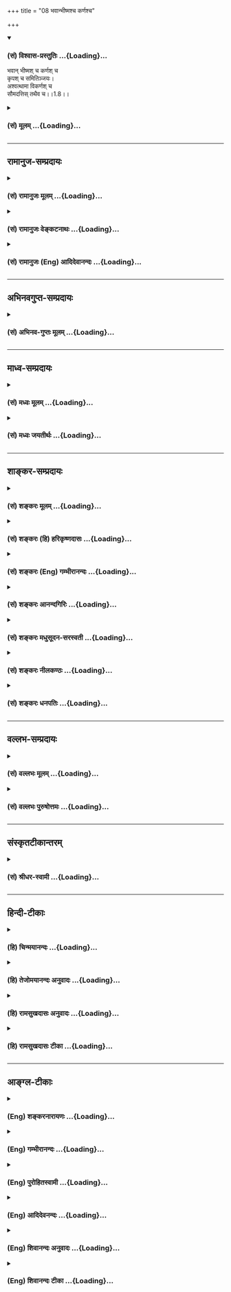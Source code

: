 +++
title = "08 भवान्भीष्मश्च कर्णश्च"

+++
<div class="js_include" newlevelforh1="3" title="(सं) विश्वास-प्रस्तुतिः" unfilled url="/purANam/mahAbhAratam/06-bhIShma-parva/02-bhagavad-gItA-parva/saMskRtam/vishvAsa-prastutiH/01_arjuna-viShAda-yogaH/08_bhavAnbhIShmashch.md">
<details open><summary><h3>(सं) विश्वास-प्रस्तुतिः ...{Loading}...</h3></summary>

भवान् भीष्मश् च कर्णश् च  
कृपश् च समितिञ्जयः।  
अश्वत्थामा विकर्णश् च  
सौमदत्तिस् तथैव च।।1.8।।
</details>
</div>
<div class="js_include collapsed" newlevelforh1="3" title="(सं) मूलम्" unfilled url="/purANam/mahAbhAratam/06-bhIShma-parva/02-bhagavad-gItA-parva/saMskRtam/mUlam/01_arjuna-viShAda-yogaH/08_bhavAnbhIShmashch.md">
<details><summary><h3>(सं) मूलम् ...{Loading}...</h3></summary>

भवान्भीष्मश्च कर्णश्च कृपश्च समितिञ्जयः।  
अश्वत्थामा विकर्णश्च सौमदत्तिस्तथैव च।।1.8।।
</details>
</div>


_________________
## रामानुज-सम्प्रदायः
<div class="js_include collapsed" newlevelforh1="3" title="(सं) रामानुजः मूलम्" unfilled url="/purANam/mahAbhAratam/06-bhIShma-parva/02-bhagavad-gItA-parva/saMskRtam/rAmAnujaH/mUlam/01_arjuna-viShAda-yogaH/08_bhavAnbhIShmashch.md">
<details><summary><h3>(सं) रामानुजः मूलम् ...{Loading}...</h3></summary>

१९-तमस्य टीका दृश्या।
</details>
</div>
<div class="js_include collapsed" newlevelforh1="3" title="(सं) रामानुजः वेङ्कटनाथः" unfilled url="/purANam/mahAbhAratam/06-bhIShma-parva/02-bhagavad-gItA-parva/saMskRtam/rAmAnujaH/venkaTanAthaH/01_arjuna-viShAda-yogaH/08_bhavAnbhIShmashch.md">
<details><summary><h3>(सं) रामानुजः वेङ्कटनाथः ...{Loading}...</h3></summary>

११-तमस्य व्याख्या दृश्या।
</details>
</div>
<div class="js_include collapsed" newlevelforh1="3" title="(सं) रामानुजः (Eng) आदिदेवानन्दः" unfilled url="/purANam/mahAbhAratam/06-bhIShma-parva/02-bhagavad-gItA-parva/saMskRtam/rAmAnujaH/english/AdidevAnandaH/01_arjuna-viShAda-yogaH/08_bhavAnbhIShmashch.md">
<details><summary><h3>(सं) रामानुजः (Eng) आदिदेवानन्दः ...{Loading}...</h3></summary>

1.1 - 1.19 Dhrtarastra said - Sanjaya said Duryodhana, after viewing the
forces of Pandavas protected by Bhima, and his own forces protected by
Bhisma conveyed his views thus to Drona, his teacher, about the adeacy
of Bhima's forces for conering the Kaurava forces and the inadeacy of
his own forces for victory against the Pandava forces. He was
grief-stricken within. Observing his (Duryodhana's) despondecny, Bhisma,
in order to cheer him, roared like a lion, and then blowing his conch,
made his side sound their conchs and kettle-drums, which made an uproar
as a sign of victory. Then, having heard that great tumult, Arjuna and
Sri Krsna the Lord of all lords, who was acting as the charioteer of
Arjuna, sitting in their great chariot which was powerful enough to
coner the three worlds; blew their divine conchs Srimad Pancajanya and
Devadatta. Then, both Yudhisthira and Bhima blew their respective conchs
separately. That tumult rent asunder the hearts of your sons, led by
Duryodhana. The sons of Dhrtarastra then thought, 'Our cause is almost
lost now itself.' So said Sanjaya to Dhrtarastra who was longing for
their victory. Sanjaya said to Dhrtarastra: Then, seeing the Kauravas,
who were ready for battle, Arjuna, who had Hanuman, noted for his
exploit of burning Lanka, as the emblem on his flag on his chariot,
directed his charioteer Sri Krsna, the Supreme Lord-who is overcome by
parental love for those who take shelter in Him who is the
treasure-house of knowledge, power, lordship, energy, potency and
splendour, whose sportive delight brings about the origin, sustentation
and dissolution of the entire cosmos at His will, who is the Lord of the
senses, who controls in all ways the senses inner and outer of all,
superior and inferior - by saying, 'Station my chariot in an appropriate
place in order that I may see exactly my enemies who are eager for
battle.'

</details>
</div>


_________________
## अभिनवगुप्त-सम्प्रदायः
<div class="js_include collapsed" newlevelforh1="3" title="(सं) अभिनव-गुप्तः मूलम्" unfilled url="/purANam/mahAbhAratam/06-bhIShma-parva/02-bhagavad-gItA-parva/saMskRtam/abhinava-guptaH/mUlam/01_arjuna-viShAda-yogaH/08_bhavAnbhIShmashch.md">
<details><summary><h3>(सं) अभिनव-गुप्तः मूलम् ...{Loading}...</h3></summary>

।।1.2 1.9।। किं वा अनेन बहुपरिगणनेन +++(K omits बहु )+++। इदं
तावद्वस्तुतत्त्वम् इत्याह ।  

</details>
</div>


_________________
## माध्व-सम्प्रदायः
<div class="js_include collapsed" newlevelforh1="3" title="(सं) मध्वः मूलम्" unfilled url="/purANam/mahAbhAratam/06-bhIShma-parva/02-bhagavad-gItA-parva/saMskRtam/madhvaH/mUlam/01_arjuna-viShAda-yogaH/08_bhavAnbhIShmashch.md">
<details><summary><h3>(सं) मध्वः मूलम् ...{Loading}...</h3></summary>

  
  
।।1.8।। Sri Madhvacharya did not comment on this sloka. The commentary
starts from 2.11.  
  

</details>
</div>
<div class="js_include collapsed" newlevelforh1="3" title="(सं) मध्वः जयतीर्थः" unfilled url="/purANam/mahAbhAratam/06-bhIShma-parva/02-bhagavad-gItA-parva/saMskRtam/madhvaH/jayatIrthaH/01_arjuna-viShAda-yogaH/08_bhavAnbhIShmashch.md">
<details><summary><h3>(सं) मध्वः जयतीर्थः ...{Loading}...</h3></summary>



**Sanskrit Commentary By Sri Jayatritha**

  
  
।।1.8।। Sri Jayatirtha did not comment on this sloka. The commentary
starts from 2.11.  



</details>
</div>


_________________
## शाङ्कर-सम्प्रदायः
<div class="js_include collapsed" newlevelforh1="3" title="(सं) शङ्करः मूलम्" unfilled url="/purANam/mahAbhAratam/06-bhIShma-parva/02-bhagavad-gItA-parva/saMskRtam/shankaraH/mUlam/01_arjuna-viShAda-yogaH/08_bhavAnbhIShmashch.md">
<details><summary><h3>(सं) शङ्करः मूलम् ...{Loading}...</h3></summary>

1.8 Sri Sankaracharya did not comment on this sloka. The commentary
starts from 2.10.  
  

</details>
</div>
<div class="js_include collapsed" newlevelforh1="3" title="(सं) शङ्करः (हि) हरिकृष्णदासः" unfilled url="/purANam/mahAbhAratam/06-bhIShma-parva/02-bhagavad-gItA-parva/saMskRtam/shankaraH/hindI/harikRShNadAsaH/01_arjuna-viShAda-yogaH/08_bhavAnbhIShmashch.md">
<details><summary><h3>(सं) शङ्करः (हि) हरिकृष्णदासः ...{Loading}...</h3></summary>

।।1.8।। Sri Sankaracharya did not comment on this sloka.  
  

</details>
</div>
<div class="js_include collapsed" newlevelforh1="3" title="(सं) शङ्करः (Eng) गम्भीरानन्दः" unfilled url="/purANam/mahAbhAratam/06-bhIShma-parva/02-bhagavad-gItA-parva/saMskRtam/shankaraH/english/gambhIrAnandaH/01_arjuna-viShAda-yogaH/08_bhavAnbhIShmashch.md">
<details><summary><h3>(सं) शङ्करः (Eng) गम्भीरानन्दः ...{Loading}...</h3></summary>

1.8 Sri Sankaracharya did not comment on this sloka. The commentary
starts from 2.10.

</details>
</div>
<div class="js_include collapsed" newlevelforh1="3" title="(सं) शङ्करः आनन्दगिरिः" unfilled url="/purANam/mahAbhAratam/06-bhIShma-parva/02-bhagavad-gItA-parva/saMskRtam/shankaraH/AnandagiriH/01_arjuna-viShAda-yogaH/08_bhavAnbhIShmashch.md">
<details><summary><h3>(सं) शङ्करः आनन्दगिरिः ...{Loading}...</h3></summary>

।।1.8।। तानेव स्वसेनानिविष्टान्पुरुषधौरेयानात्मीयभयपरिहारार्थं परिगणयति
**भवानित्यादिना।**  

</details>
</div>
<div class="js_include collapsed" newlevelforh1="3" title="(सं) शङ्करः मधुसूदन-सरस्वती" unfilled url="/purANam/mahAbhAratam/06-bhIShma-parva/02-bhagavad-gItA-parva/saMskRtam/shankaraH/madhusUdana-sarasvatI/01_arjuna-viShAda-yogaH/08_bhavAnbhIShmashch.md">
<details><summary><h3>(सं) शङ्करः मधुसूदन-सरस्वती ...{Loading}...</h3></summary>

।। 1.8यद्येवं परबलमितप्रभूतं दृष्ट्वा भीतोऽसि हन्त तर्हि संधिरेव
परैरिष्यतां किं विग्रहाग्रहेणेत्याचार्याभिप्रायमाशङ्क्याह।
तुशब्देनान्तरूत्पन्नमपि भयं तिरोद्धानो धृष्टतामात्मनो द्योतयति। अस्माकं
सर्वेषां मध्ये ये विशिष्टाः सर्वेभ्यः
समुत्कर्षजुषस्तान्मयोच्यमानान्निबोध निश्चयेन मद्वचनादवधारयेति भौवादिकस्य
परस्मैपदिनो बुधे रूपम्। ये च मम सैन्यस्य नायका मुख्या
नेतारस्तानसंज्ञार्थं असंख्येषु तेषु मध्ये कतिचिन्नामभिर्गृहीत्वा
परिशिष्टानुपलक्षयितुं ते तुभ्यं ब्रवीमि न त्वज्ञातं किंचिदपि तव
ज्ञापयामीति। द्विजोत्तमेति विशेषणेनाचार्यं स्तुवन्स्वकार्ये तदाभिमुख्यं
संपादयति। दौष्ट्यपक्षे द्विजोत्तमेति ब्राह्मणत्वात्तावद्युद्धाकुशलस्त्वं
तेन त्वयि विमुखेऽपि भीष्मप्रभृतीनां क्षत्रियप्रवराणां सत्त्वान्नास्माकं
महती क्षतिरित्यर्थः। संज्ञार्थमिति प्रियशिष्याणां पाण्डवानां चमूं
दृष्टवा हर्षेण व्याकुलमनसस्तव स्वीयवीरविस्मृतिर्माभूदिति ममेयमुक्तिरिति
भावः। तत्र विशिष्टान् गणयति भवान् द्रोणः भीष्मः कर्णः कृपश्च। समितिं
संग्रामं जयतीति समितिंजय इति कृपविशेषणं कर्णादनन्तरं गण्यमानत्वेन तस्य
कोपमाशङ्क्य तन्निरासार्थम्। एते चत्वारः सर्वतो विशिष्टाः। नायकान् गणयति
अश्वत्थामा द्रोणपुत्रः। भीष्मापेक्षयाचार्यस्य
प्रथमगणनवद्विकर्णाद्यपेक्षया तत्पुत्रस्य प्रथमगणनमाचार्यपरितोषार्थम्।
विकर्णः स्वभ्राता कनीयान्। सौमदत्तिः सोमदत्तस्य पुत्रः
श्रेष्टत्वाद्भूरिश्रवाः। जयद्रथः सिन्धुराजः। सिन्धुराजस्तथैव चइति
क्वचित्पाठः। किमेतावन्त एव नायका नेत्याह अन्ये च शल्यकृतवर्मप्रभृतयो
मदर्थे मत्प्रयोजनाय जीवितमपि त्यक्तुमध्यवसिता इत्यर्थेन त्यक्तजीविता
इत्यनेन स्वस्मिन्ननुरागातिशयस्तेषां कथ्यते। एंव स्वसैन्यबाहुल्यं तस्य
स्वस्मिन्भक्तिः शौर्यं युद्धोद्योगो युद्धकौशलं च दर्शितं शूरा
इत्यादिविशेषणैः।  
  

</details>
</div>
<div class="js_include collapsed" newlevelforh1="3" title="(सं) शङ्करः नीलकण्ठः" unfilled url="/purANam/mahAbhAratam/06-bhIShma-parva/02-bhagavad-gItA-parva/saMskRtam/shankaraH/nIlakaNThaH/01_arjuna-viShAda-yogaH/08_bhavAnbhIShmashch.md">
<details><summary><h3>(सं) शङ्करः नीलकण्ठः ...{Loading}...</h3></summary>

।।1.8।। विकर्णः स्वभ्राता। सौमदत्तिर्भूरिश्रवाः। जयद्रथपदस्थानेतथैव च इति
क्वचित्पाठः।  
  

</details>
</div>
<div class="js_include collapsed" newlevelforh1="3" title="(सं) शङ्करः धनपतिः" unfilled url="/purANam/mahAbhAratam/06-bhIShma-parva/02-bhagavad-gItA-parva/saMskRtam/shankaraH/dhanapatiH/01_arjuna-viShAda-yogaH/08_bhavAnbhIShmashch.md">
<details><summary><h3>(सं) शङ्करः धनपतिः ...{Loading}...</h3></summary>

।।1.8।। तानेव विशिष्टान् स्वसेनानायकान् परिगणयति **भवानित्यादिना।**
समितिं संग्रामं जयतीति तथा। समितिंजयपदं मध्यमणिन्यायेनोभयत्र संबध्यते।
कर्णात्मश्चात्परिगणनेन कृपाश्वत्थाम्नोः कोपो माभूदिति तयोर्विशेषणत्वेन
समितिंजयपदोपादानम्। विकर्णः स्वभ्राता। सौमदत्तिर्भूरिश्रवाः।  

</details>
</div>


_________________
## वल्लभ-सम्प्रदायः
<div class="js_include collapsed" newlevelforh1="3" title="(सं) वल्लभः मूलम्" unfilled url="/purANam/mahAbhAratam/06-bhIShma-parva/02-bhagavad-gItA-parva/saMskRtam/vallabhaH/mUlam/01_arjuna-viShAda-yogaH/08_bhavAnbhIShmashch.md">
<details><summary><h3>(सं) वल्लभः मूलम् ...{Loading}...</h3></summary>

।।1.2 1.11।। दुर्योधनोऽपि वृकोदरादिभी रक्षितं पाण्डवानां बलं
भीष्माभिरक्षितं स्वीयं च बलं विलोक्य आत्मजविजये तद्बलस्य पर्याप्ततां
आत्मबलस्य तद्बिजयेऽपर्याप्ततां च आचार्ये निवेद्यान्तरेव विष्ण्णोऽभूत्।  
  

</details>
</div>
<div class="js_include collapsed" newlevelforh1="3" title="(सं) वल्लभः पुरुषोत्तमः" unfilled url="/purANam/mahAbhAratam/06-bhIShma-parva/02-bhagavad-gItA-parva/saMskRtam/vallabhaH/puruShottamaH/01_arjuna-viShAda-yogaH/08_bhavAnbhIShmashch.md">
<details><summary><h3>(सं) वल्लभः पुरुषोत्तमः ...{Loading}...</h3></summary>

  
  
।।1.8।। एवं विज्ञाप्य तन्नामान्याह भवानिति द्वाभ्याम्। भवान्द्रोणः
सर्वेषामाचार्योऽस्माकं मुख्यः। त्वया कार्यार्थ मन्ये
प्रेयाः। उभयोर्द्रोणसामर्थ्यं इति वाक्यात् परमबलीति पूर्वं गणितः।
भीष्मश्च तथैव मुख्यः। चकारेण क्षत्रियत्वात् शापसामर्थ्याभावमाशङ्क्य
पितामहत्वात् शापसामर्थ्यं ज्ञाप्यते। कर्णस्याप्यग्रेऽर्द्धरथिषु गणनात्स
दुःखितो भविष्यतीति सोऽपि मुख्यत्वेन गणितः। इदमेव चकारेण द्यृह्यते।
कृपाचार्योऽपि तथा। एते सर्वेऽपि समिंतिञ्जयाः सङ्ग्रामजेतारः भिन्नतया
सर्वेषां विशेषणम्। अश्वत्थामा त्वत्पुत्रः विकर्णश्च सौमदत्तिः
भूरिश्रवाः। तथेति यथा भवदादयस्तुल्या अप्यस्मत्पक्षपातिनस्तथैव
सौमदत्तिरित्यर्थः। **यद्वा (यथा)৷৷৷৷৷৷৷৷৷৷** तथैवेत्युत्तरत्र
योज्यम्।  
  
  
  

</details>
</div>


_________________
## संस्कृतटीकान्तरम्
<div class="js_include collapsed" newlevelforh1="3" title="(सं) श्रीधर-स्वामी" unfilled url="/purANam/mahAbhAratam/06-bhIShma-parva/02-bhagavad-gItA-parva/saMskRtam/shrIdhara-svAmI/01_arjuna-viShAda-yogaH/08_bhavAnbhIShmashch.md">
<details><summary><h3>(सं) श्रीधर-स्वामी ...{Loading}...</h3></summary>

**।।1.8।।** तानेवाह **भवानिति द्वाभ्याम्।** भवान्द्रोणः। समितिं
संग्रामं जयतीति तथा। सौमदत्तिः सोमदत्तस्य पुत्रो भूरिश्रवाः।  
  


</details>
</div>


_________________
## हिन्दी-टीकाः
<div class="js_include collapsed" newlevelforh1="3" title="(हि) चिन्मयानन्दः" unfilled url="/purANam/mahAbhAratam/06-bhIShma-parva/02-bhagavad-gItA-parva/hindI/chinmayAnandaH/01_arjuna-viShAda-yogaH/08_bhavAnbhIShmashch.md">
<details><summary><h3>(हि) चिन्मयानन्दः ...{Loading}...</h3></summary>

।।1.8।। यद्यपि कुछ क्षणों के लिये अपराध की भावना एवं मानसिक उतेंजना के
कारण दुर्योधन का विवेक लुप्त हो गया था किन्तु एक तानाशाह की भाँति उसने
शीघ्र ही अपने आप को संयमित कर लिया। सम्भवत द्रोणाचार्य के उत्साहरहित मौन
से वह समझ गया कि उन्हें द्विज कहकर सम्बोधित करके वह शील की मर्यादा का
उल्लंघन कर रहा था।  

</details>
</div>
<div class="js_include collapsed" newlevelforh1="3" title="(हि) तेजोमयानन्दः अनुवादः" unfilled url="/purANam/mahAbhAratam/06-bhIShma-parva/02-bhagavad-gItA-parva/hindI/tejomayAnandaH/anuvAdaH/01_arjuna-viShAda-yogaH/08_bhavAnbhIShmashch.md">
<details><summary><h3>(हि) तेजोमयानन्दः अनुवादः ...{Loading}...</h3></summary>

।।1.8।। एक तो स्वयं आप, भीष्म, कर्ण, और युद्ध विजयी कृपाचार्य तथा
अश्वत्थामा, विकर्ण और सोमदत्त का पुत्र है।

</details>
</div>
<div class="js_include collapsed" newlevelforh1="3" title="(हि) रामसुखदासः अनुवादः" unfilled url="/purANam/mahAbhAratam/06-bhIShma-parva/02-bhagavad-gItA-parva/hindI/rAmasukhadAsaH/anuvAdaH/01_arjuna-viShAda-yogaH/08_bhavAnbhIShmashch.md">
<details><summary><h3>(हि) रामसुखदासः अनुवादः ...{Loading}...</h3></summary>

।।1.8।। आप (द्रोणाचार्य) और पितामह भीष्म तथा कर्ण और संग्रामविजयी
कृपाचार्य तथा वैसे ही अश्वत्थामा, विकर्ण और सोमदत्त का पुत्र भूरिश्रवा।

</details>
</div>
<div class="js_include collapsed" newlevelforh1="3" title="(हि) रामसुखदासः टीका" unfilled url="/purANam/mahAbhAratam/06-bhIShma-parva/02-bhagavad-gItA-parva/hindI/rAmasukhadAsaH/TIkA/01_arjuna-viShAda-yogaH/08_bhavAnbhIShmashch.md">
<details><summary><h3>(हि) रामसुखदासः टीका ...{Loading}...</h3></summary>

।।1.8।।***व्याख्या--*****'भवान् भीष्मश्च'--**आप और पितामह
भीष्म--दोनों ही बहुत विशेष पुरुष हैं। आप दोनोंके समकक्ष संसारमें तीसरा
कोई भी नहीं है। अगर आप दोनोंमेंसे कोई एक भी अपनी पूरी शक्ति लगाकर युद्ध
करे, तो देवता, यक्ष, राक्षस, मनुष्य आदिमें ऐसा कोई भी नहीं है जो कि आपके
सामने टिक सके। आप दोनोंके पराक्रमकी बात जगत्में प्रसिद्ध ही है। पितामह
भीष्म तो आबाल ब्रह्मचारी हैं, और इच्छामृत्यु हैं अर्थात् उनकी इच्छाके
बिना उन्हें कोई मार ही नहीं सकता।  
\[महाभारत-युद्धमें द्रोणाचार्य धृष्टद्युम्नके द्वारा मारे गये और पितामह
भीष्मने अपनी इच्छासे ही सूर्यके उत्तरायण होनेपर अपने प्राणोंका त्याग कर
दिया। \]  
**'कर्णश्च;--** कर्ण तो बहुत ही शूरवीर है। मुझे तो ऐसा विश्वास है कि
वह अकेला ही पाण्डव-सेनापर विजय प्राप्त कर सकता है। उसके सामने अर्जुन भी
कुछ नहीं कर सकता। ऐसा वह कर्ण भी हमारे पक्षमें है।  
\[कर्ण महाभारत-युद्धमें अर्जुनके द्वारा मारे गये। \]

</details>
</div>


_________________
## आङ्ग्ल-टीकाः
<div class="js_include collapsed" newlevelforh1="3" title="(Eng) शङ्करनारायणः" unfilled url="/purANam/mahAbhAratam/06-bhIShma-parva/02-bhagavad-gItA-parva/english/shankaranArAyaNaH/01_arjuna-viShAda-yogaH/08_bhavAnbhIShmashch.md">
<details><summary><h3>(Eng) शङ्करनारायणः ...{Loading}...</h3></summary>

1.8. Your goodself, and Bhisma, and Karna, krpa, Salya, Jayadratha,
Asvatthaman, and Vikarna, and Somadatta's son, the valourous;

</details>
</div>
<div class="js_include collapsed" newlevelforh1="3" title="(Eng) गम्भीरानन्दः" unfilled url="/purANam/mahAbhAratam/06-bhIShma-parva/02-bhagavad-gItA-parva/english/gambhIrAnandaH/01_arjuna-viShAda-yogaH/08_bhavAnbhIShmashch.md">
<details><summary><h3>(Eng) गम्भीरानन्दः ...{Loading}...</h3></summary>

1.8 (They are:) Your venerable self, Bhisma and Karna, and Krpa who is
ever victorious in battle; Asvatthama, Vikarna, Saumadatti and
Jayadratha.

</details>
</div>
<div class="js_include collapsed" newlevelforh1="3" title="(Eng) पुरोहितस्वामी" unfilled url="/purANam/mahAbhAratam/06-bhIShma-parva/02-bhagavad-gItA-parva/english/purohitasvAmI/01_arjuna-viShAda-yogaH/08_bhavAnbhIShmashch.md">
<details><summary><h3>(Eng) पुरोहितस्वामी ...{Loading}...</h3></summary>

1.8 You come first; then Bheeshma, Karna, Kripa, great soldiers;
Ashwaththama, Vikarna and the son of Somadhatta;

</details>
</div>
<div class="js_include collapsed" newlevelforh1="3" title="(Eng) आदिदेवनन्दः" unfilled url="/purANam/mahAbhAratam/06-bhIShma-parva/02-bhagavad-gItA-parva/english/AdidevanandaH/01_arjuna-viShAda-yogaH/08_bhavAnbhIShmashch.md">
<details><summary><h3>(Eng) आदिदेवनन्दः ...{Loading}...</h3></summary>

1.8 Yourself, Bhisma and Karna, the victorious Krpa, Asvatthama, Vikarna
and Jayadratha the son of Somadatta;

</details>
</div>
<div class="js_include collapsed" newlevelforh1="3" title="(Eng) शिवानन्दः अनुवादः" unfilled url="/purANam/mahAbhAratam/06-bhIShma-parva/02-bhagavad-gItA-parva/english/shivAnandaH/anuvAdaH/01_arjuna-viShAda-yogaH/08_bhavAnbhIShmashch.md">
<details><summary><h3>(Eng) शिवानन्दः अनुवादः ...{Loading}...</h3></summary>

1.8. "Thyself and Bhishma, and Karna and also Kripa, the victorious in
war, Asvatthama, Vikarna, and also Bhurisrava, the son of Somadatta.

</details>
</div>
<div class="js_include collapsed" newlevelforh1="3" title="(Eng) शिवानन्दः टीका" unfilled url="/purANam/mahAbhAratam/06-bhIShma-parva/02-bhagavad-gItA-parva/english/shivAnandaH/TIkA/01_arjuna-viShAda-yogaH/08_bhavAnbhIShmashch.md">
<details><summary><h3>(Eng) शिवानन्दः टीका ...{Loading}...</h3></summary>

1.8 भवान् yourself; भीष्मः Bhishma; च and; कर्णः Karna; च and; कृपः
Kripa; च and; समितिञ्जयः victorious in war; अश्वत्थामा Asvatthama; the
son of Dronacharya; विकर्णः Vikarna; च and; सौमदत्तिः the son of
Somadatta; तथा thus; एव even; च and.No Commentary.

</details>
</div>
